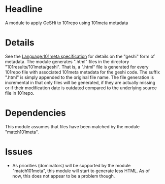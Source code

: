 # Headline

A module to apply GeSHi to 101repo using 101meta metadata

# Details

See the [Language:101meta specification](http://101companies.org/index.php/Language:101meta) for details on the "geshi" form of metadata. The module generates ".html" files in the directory "101results/101meta/geshi". That is, a ".html" file is generated for every 101repo file with associated 101meta metadata for the geshi code. The suffix ".html" is simply appended to the original file name. The file generation is incremental in that only files will be generated, if they are actually missing or if their modification date is outdated compared to the underlying source file in 101repo.

# Dependencies

This module assumes that files have been matched by the module "match101meta".

# Issues 

* As priorities (dominators) will be supported by the module "match101meta", this module will start to generate less HTML. As of now, this does not appear to be a problem though.
